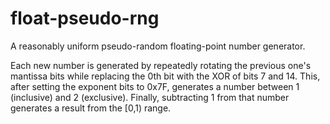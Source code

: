 # float-pseudo-rng
A reasonably uniform pseudo-random floating-point number generator.

Each new number is generated by repeatedly rotating the previous one's mantissa bits while replacing the 0th bit with the XOR of bits 7 and 14.
This, after setting the exponent bits to 0x7F, generates a number between 1 (inclusive) and 2 (exclusive). Finally, subtracting 1 from that number generates a result from the \[0,1) range.
